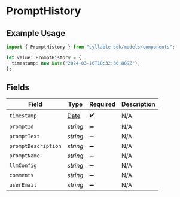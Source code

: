 # PromptHistory

## Example Usage

```typescript
import { PromptHistory } from "syllable-sdk/models/components";

let value: PromptHistory = {
  timestamp: new Date("2024-03-16T18:32:36.809Z"),
};
```

## Fields

| Field                                                                                         | Type                                                                                          | Required                                                                                      | Description                                                                                   |
| --------------------------------------------------------------------------------------------- | --------------------------------------------------------------------------------------------- | --------------------------------------------------------------------------------------------- | --------------------------------------------------------------------------------------------- |
| `timestamp`                                                                                   | [Date](https://developer.mozilla.org/en-US/docs/Web/JavaScript/Reference/Global_Objects/Date) | :heavy_check_mark:                                                                            | N/A                                                                                           |
| `promptId`                                                                                    | *string*                                                                                      | :heavy_minus_sign:                                                                            | N/A                                                                                           |
| `promptText`                                                                                  | *string*                                                                                      | :heavy_minus_sign:                                                                            | N/A                                                                                           |
| `promptDescription`                                                                           | *string*                                                                                      | :heavy_minus_sign:                                                                            | N/A                                                                                           |
| `promptName`                                                                                  | *string*                                                                                      | :heavy_minus_sign:                                                                            | N/A                                                                                           |
| `llmConfig`                                                                                   | *string*                                                                                      | :heavy_minus_sign:                                                                            | N/A                                                                                           |
| `comments`                                                                                    | *string*                                                                                      | :heavy_minus_sign:                                                                            | N/A                                                                                           |
| `userEmail`                                                                                   | *string*                                                                                      | :heavy_minus_sign:                                                                            | N/A                                                                                           |